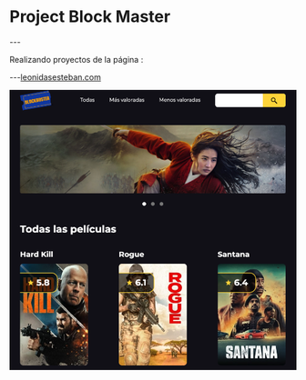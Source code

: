 # Project Block Master

---<p> Realizando proyectos de la página :</p>
---<a href="https://leonidasesteban.com/proyectos/todos">leonidasesteban.com</a>

<p></p>
<p></p>
<p></p>
<p></p>
<img src="./public/images/image-readme.png" alt="block master poster"/>
